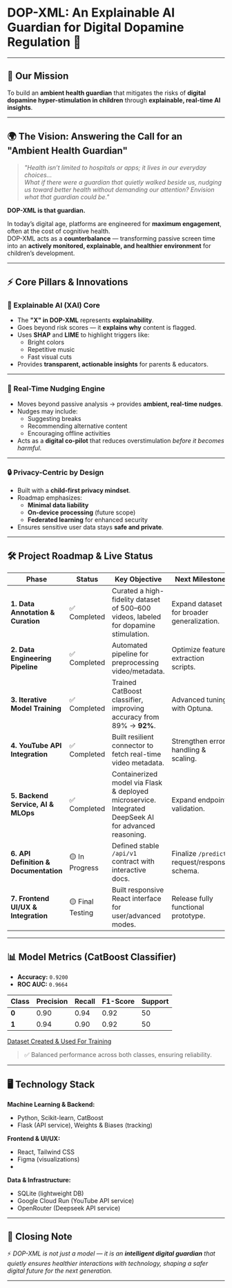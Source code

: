 #  DOP-XML: An Explainable AI Guardian for Digital Dopamine Regulation 🚀

---

## 🎯 Our Mission
To build an **ambient health guardian** that mitigates the risks of **digital dopamine hyper-stimulation in children** through **explainable, real-time AI insights**.

---

## 🌍 The Vision: Answering the Call for an "Ambient Health Guardian"
> *"Health isn’t limited to hospitals or apps; it lives in our everyday choices...  
> What if there were a guardian that quietly walked beside us, nudging us toward better health without demanding our attention? Envision what that guardian could be."*

**DOP-XML is that guardian.**  

In today’s digital age, platforms are engineered for **maximum engagement**, often at the cost of cognitive health.  
DOP-XML acts as a **counterbalance** — transforming passive screen time into an **actively monitored, explainable, and healthier environment** for children’s development.  

---

## ⚡ Core Pillars & Innovations

### 🧠 Explainable AI (XAI) Core
- The **"X" in DOP-XML** represents **explainability**.  
- Goes beyond risk scores — it **explains why** content is flagged.  
- Uses **SHAP** and **LIME** to highlight triggers like:  
  - Bright colors  
  - Repetitive music  
  - Fast visual cuts  
- Provides **transparent, actionable insights** for parents & educators.

---

### 🚀 Real-Time Nudging Engine
- Moves beyond passive analysis → provides **ambient, real-time nudges**.  
- Nudges may include:  
  - Suggesting breaks  
  - Recommending alternative content  
  - Encouraging offline activities  
- Acts as a **digital co-pilot** that reduces overstimulation *before it becomes harmful*.  

---

### 🔒 Privacy-Centric by Design
- Built with a **child-first privacy mindset**.  
- Roadmap emphasizes:  
  - **Minimal data liability**  
  - **On-device processing** (future scope)  
  - **Federated learning** for enhanced security  
- Ensures sensitive user data stays **safe and private**.  

---

## 🛠️ Project Roadmap & Live Status

| Phase | Status | Key Objective | Next Milestone |
|-------|--------|---------------|----------------|
| **1. Data Annotation & Curation** | ✅ Completed | Curated a high-fidelity dataset of 500–600 videos, labeled for dopamine stimulation. | Expand dataset for broader generalization. |
| **2. Data Engineering Pipeline** | ✅ Completed | Automated pipeline for preprocessing video/metadata. | Optimize feature extraction scripts. |
| **3. Iterative Model Training** | ✅ Completed | Trained CatBoost classifier, improving accuracy from 89% → **92%**. | Advanced tuning with Optuna. |
| **4. YouTube API Integration** | ✅ Completed | Built resilient connector to fetch real-time video metadata. | Strengthen error handling & scaling. |
| **5. Backend Service, AI & MLOps** | ✅ Completed | Containerized model via Flask & deployed microservice. Integrated DeepSeek AI for advanced reasoning. | Expand endpoint validation. |
| **6. API Definition & Documentation** | 🟡 In Progress | Defined stable `/api/v1` contract with interactive docs. | Finalize `/predict` request/response schema. |
| **7. Frontend UI/UX & Integration** | 🟡 Final Testing | Built responsive React interface for user/advanced modes. | Release fully functional prototype. |

---

## 📊 Model Metrics (CatBoost Classifier)

- **Accuracy:** `0.9200`  
- **ROC AUC:** `0.9664`  

| Class | Precision | Recall | F1-Score | Support |
|-------|-----------|--------|----------|---------|
| **0** | 0.90      | 0.94   | 0.92     | 50      |
| **1** | 0.94      | 0.90   | 0.92     | 50      |

[Dataset Created & Used For Training](https://github.com/Sanjaykumar030/DOP-XML/blob/main/Dopamine_Data.xlsx)


> ✅ Balanced performance across both classes, ensuring reliability.

---

## 🖥️ Technology Stack

**Machine Learning & Backend:**  
- Python, Scikit-learn, CatBoost  
- Flask (API service), Weights & Biases (tracking)  

**Frontend & UI/UX:**  
- React, Tailwind CSS  
- Figma (visualizations)
-   

**Data & Infrastructure:**  
- SQLite (lightweight DB)  
- Google Cloud Run (YouTube API service)
- OpenRouter (Deepseek API service)  

---

## 🌟 Closing Note
⚡ *DOP-XML is not just a model — it is an **intelligent digital guardian** that quietly ensures healthier interactions with technology, shaping a safer digital future for the next generation.*  

---
